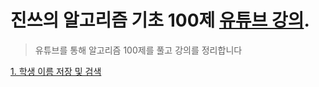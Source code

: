 # 진쓰의 알고리즘 기초 100제 [유튜브 강의](https://www.youtube.com/playlist?list=PLVoihNyHW4xkm_KJ8_N8X7F6EQP4uSRyR).  
> 유튜브를 통해 알고리즘 100제를 풀고 강의를 정리합니다

[1. 학생 이름 저장 및 검색](https://youtu.be/w023dXv03nk)
